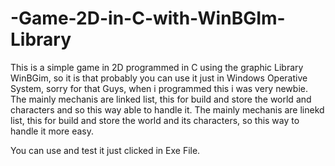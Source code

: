 
# -Game-2D-in-C-with-WinBGIm-Library

This is a simple game in 2D programmed in C using the graphic Library WinBGim, so it is that probably you can use it just in Windows Operative System, 
sorry for that Guys, when i programmed this i was very newbie.
The mainly mechanis are linked list, this for build and store the world and characters and so this way able to handle it.
The mainly mechanis are linekd list, this for build and store the world and its characters, so this way to handle it more easy.

You can use and test it just clicked  in Exe File.

